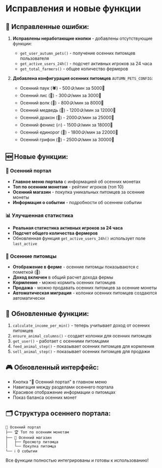 # Исправления и новые функции

## 🔧 Исправленные ошибки:
1. **Исправлены неработающие кнопки** - добавлены отсутствующие функции:
   - `get_user_autumn_pets()` - получение осенних питомцев пользователя
   - `get_active_users_24h()` - подсчет активных игроков за 24 часа
   - `get_total_farmers()` - общее количество фермеров

2. **Добавлена конфигурация осенних питомцев** `AUTUMN_PETS_CONFIG`:
   - Осенний паук (🕷️) - 500🪙/мин за 5000🍂
   - Осенний лис (🦊) - 300🪙/мин за 3000🍂
   - Осенний волк (🐺) - 800🪙/мин за 8000🍂
   - Осенний медведь (🐻) - 1200🪙/мин за 12000🍂
   - Осенний дракон (🐉) - 2000🪙/мин за 25000🍂
   - Осенний феникс (🔥) - 1500🪙/мин за 18000🍂
   - Осенний единорог (🦄) - 1800🪙/мин за 22000🍂
   - Осенний грифон (🦅) - 2500🪙/мин за 30000🍂

## 🆕 Новые функции:

### 🍂 Осенний портал
- **Главное меню портала** с информацией об осенних монетах
- **Топ по осенним монетам** - рейтинг игроков (топ 10)
- **Осенний магазин** - покупка уникальных питомцев за осенние монеты
- **Информация о событии** - подробности об осеннем событии

### 📊 Улучшенная статистика
- **Реальная статистика активных игроков за 24 часа**
- **Подсчет общего количества фермеров**
- Обновленная функция `get_active_users_24h()` использует поле `last_active`

### 🐾 Осенние питомцы
- **Отображение в ферме** - осенние питомцы показываются с пометкой (🍂)
- **Доход включен** в общий расчет дохода фермы
- **Кормление** - можно кормить осенних питомцев
- **Продажа** - можно продавать осенних питомцев за осенние монеты
- **Автоматическая миграция** - колонки осенних питомцев создаются автоматически

## 🔄 Обновленные функции:
1. `calculate_income_per_min()` - теперь учитывает доход от осенних питомцев
2. `ensure_animal_columns()` - создает колонки для осенних питомцев
3. `get_user()` - работает с осенними питомцами
4. `feed_animal_step()` - показывает осенних питомцев для кормления
5. `sell_animal_step()` - показывает осенних питомцев для продажи

## 🎮 Обновленный интерфейс:
- Кнопка "🍂 Осенний портал" в главном меню
- Навигация между разделами осеннего портала
- Красивое отображение информации о питомцах
- Показ баланса осенних монет

## 🗂️ Структура осеннего портала:
```
🍂 Осенний портал
├── 🏆 Топ по осенним монетам
├── 🛒 Осенний магазин
│   ├── Просмотр питомца
│   └── Покупка питомца
└── ℹ️ О событии
```

Все функции полностью интегрированы и готовы к использованию!
